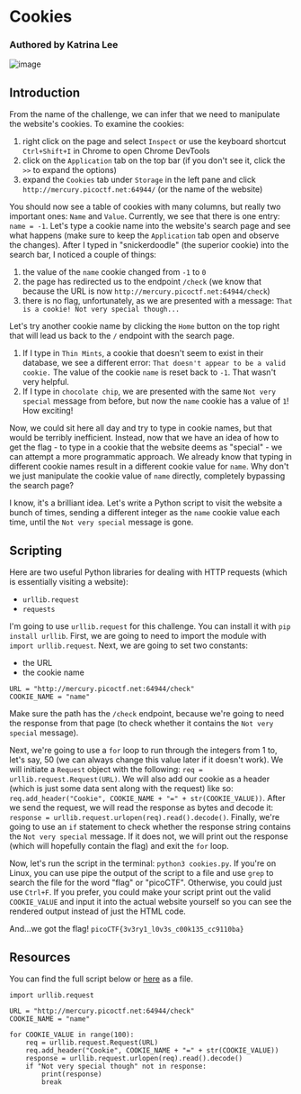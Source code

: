 # Cookies
### Authored by Katrina Lee

![image](https://user-images.githubusercontent.com/71365470/112561193-eebbee00-8d91-11eb-931b-cf93dd8011bd.png)

## Introduction

From the name of the challenge, we can infer that we need to manipulate the website's cookies. To examine the cookies:
1. right click on the page and select `Inspect` or use the keyboard shortcut `Ctrl+Shift+I` in Chrome to open Chrome DevTools
2. click on the `Application` tab on the top bar (if you don't see it, click the `>>` to expand the options)
3. expand the `Cookies` tab under `Storage` in the left pane and click `http://mercury.picoctf.net:64944/` (or the name of the website)

You should now see a table of cookies with many columns, but really two important ones: `Name` and `Value`. Currently, we see that there is one entry: `name = -1`. Let's type a cookie name into the website's search page and see what happens (make sure to keep the `Application` tab open and observe the changes). After I typed in "snickerdoodle" (the superior cookie) into the search bar, I noticed a couple of things:
1. the value of the `name` cookie changed from `-1` to `0`
2. the page has redirected us to the endpoint `/check` (we know that because the URL is now `http://mercury.picoctf.net:64944/check`)
3. there is no flag, unfortunately, as we are presented with a message: `That is a cookie! Not very special though...`

Let's try another cookie name by clicking the `Home` button on the top right that will lead us back to the `/` endpoint with the search page.
1. If I type in `Thin Mints`, a cookie that doesn't seem to exist in their database, we see a different error: `That doesn't appear to be a valid cookie.` The value of the cookie `name` is reset back to `-1`. That wasn't very helpful.
2. If I type in `chocolate chip`, we are presented with the same `Not very special` message from before, but now the `name` cookie has a value of `1`! How exciting!

Now, we could sit here all day and try to type in cookie names, but that would be terribly inefficient. Instead, now that we have an idea of how to get the flag - to type in a cookie that the website deems as "special" - we can attempt a more programmatic approach. We already know that typing in different cookie names result in a different cookie value for `name`. Why don't we just manipulate the cookie value of `name` directly, completely bypassing the search page?

I know, it's a brilliant idea. Let's write a Python script to visit the website a bunch of times, sending a different integer as the `name` cookie value each time, until the `Not very special` message is gone.

## Scripting

Here are two useful Python libraries for dealing with HTTP requests (which is essentially visiting a website):
* `urllib.request`
* `requests`

I'm going to use `urllib.request` for this challenge. You can install it with `pip install urllib`. First, we are going to need to import the module with `import urllib.request`. Next, we are going to set two constants:
* the URL
* the cookie name  

```
URL = "http://mercury.picoctf.net:64944/check"
COOKIE_NAME = "name"
```
Make sure the path has the `/check` endpoint, because we're going to need the response from that page (to check whether it contains the `Not very special` message).

Next, we're going to use a `for` loop to run through the integers from 1 to, let's say, 50 (we can always change this value later if it doesn't work). We will initiate a `Request` object with the following: `req = urllib.request.Request(URL)`. We will also add our cookie as a header (which is just some data sent along with the request) like so: `req.add_header("Cookie", COOKIE_NAME + "=" + str(COOKIE_VALUE))`. After we send the request, we will read the response as bytes and decode it: `response = urllib.request.urlopen(req).read().decode()`. Finally, we're going to use an `if` statement to check whether the response string contains the `Not very special` message. If it does not, we will print out the response (which will hopefully contain the flag) and exit the `for` loop.

Now, let's run the script in the terminal: `python3 cookies.py`. If you're on Linux, you can use pipe the output of the script to a file and use `grep` to search the file for the word "flag" or "picoCTF". Otherwise, you could just use `Ctrl+F`. If you prefer, you could make your script print out the valid `COOKIE_VALUE` and input it into the actual website yourself so you can see the rendered output instead of just the HTML code.

And...we got the flag! `picoCTF{3v3ry1_l0v3s_c00k135_cc9110ba}`

## Resources

You can find the full script below or [here](cookies.py) as a file.

```
import urllib.request

URL = "http://mercury.picoctf.net:64944/check"
COOKIE_NAME = "name"

for COOKIE_VALUE in range(100):
	req = urllib.request.Request(URL)
	req.add_header("Cookie", COOKIE_NAME + "=" + str(COOKIE_VALUE))
	response = urllib.request.urlopen(req).read().decode()
	if "Not very special though" not in response:
		print(response)
		break
```

